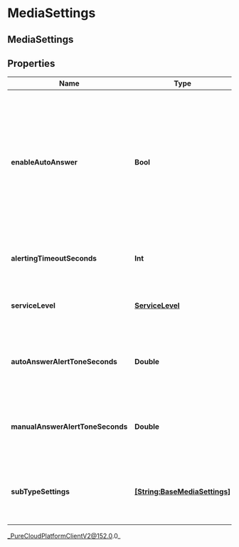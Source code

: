 # MediaSettings

## MediaSettings

## Properties

|Name | Type | Description | Notes|
|------------ | ------------- | ------------- | -------------|
| **enableAutoAnswer** | **Bool** | Indicates if auto-answer is enabled for the given media type or subtype (default is false).  Subtype settings take precedence over media type settings. | [optional] |
| **alertingTimeoutSeconds** | **Int** | The alerting timeout for the media type, in seconds | [optional] |
| **serviceLevel** | [**ServiceLevel**](ServiceLevel) | The targeted service level for the media type | [optional] |
| **autoAnswerAlertToneSeconds** | **Double** | How long to play the alerting tone for an auto-answer interaction | [optional] |
| **manualAnswerAlertToneSeconds** | **Double** | How long to play the alerting tone for a manual-answer interaction | [optional] |
| **subTypeSettings** | [**[String:BaseMediaSettings]**](BaseMediaSettings) | Map of media subtype to media subtype specific settings. | [optional] |



_PureCloudPlatformClientV2@152.0.0_

